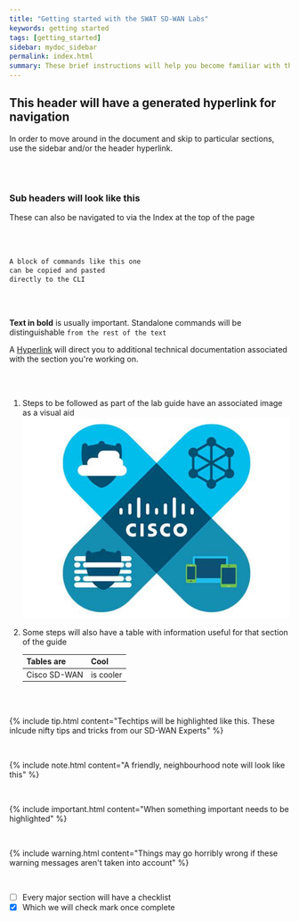 ```yaml
---
title: "Getting started with the SWAT SD-WAN Labs"
keywords: getting started
tags: [getting_started]
sidebar: mydoc_sidebar
permalink: index.html
summary: These brief instructions will help you become familiar with the SWAT SD-WAN Labs.
---
```



## This header will have a generated hyperlink for navigation

In order to move around in the document and skip to particular sections, use the sidebar and/or the header hyperlink.

<br>
<br>

### Sub headers will look like this

These can also be navigated to via the Index at the top of the page

<br>
<br>


```
A block of commands like this one
can be copied and pasted
directly to the CLI

```
<br>
<br>

**Text in bold** is usually important. Standalone commands will be distinguishable `from the rest of the text`

A [Hyperlink](https://www.cisco.com) will direct you to additional technical documentation associated with the section you're working on.

<br>
<br>

1.  Steps to be followed as part of the lab guide have an associated image as a visual aid
    ![CiscoSDWAN](/images/cisco-sdwan.jpg)




2.  Some steps will also have a table with information useful for that section of the guide

    Tables are | Cool
    ------------ | -------------
    Cisco SD-WAN | is cooler

<br>
<br>

{% include tip.html content="Techtips will be highlighted like this. These inlcude nifty tips and tricks from our SD-WAN Experts" %}

<br>

{% include note.html content="A friendly, neighbourhood note will look like this" %}

<br>

{% include important.html content="When something important needs to be highlighted" %}

<br>

{% include warning.html content="Things may go horribly wrong if these warning messages aren't taken into account" %}

<br>

* [ ] Every major section will have a checklist
* [x] Which we will check mark once complete
